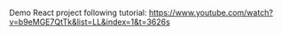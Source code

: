 Demo React project following tutorial: https://www.youtube.com/watch?v=b9eMGE7QtTk&list=LL&index=1&t=3626s